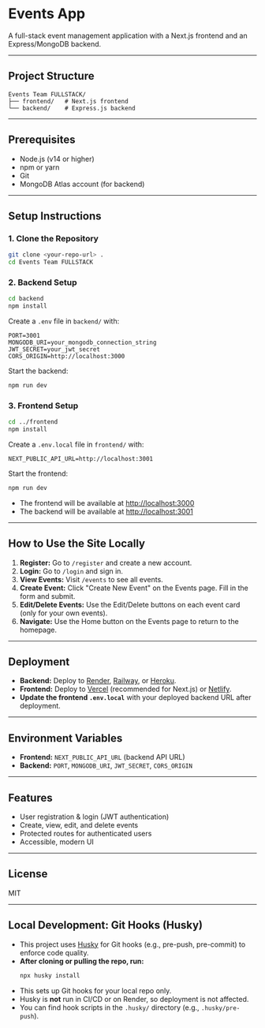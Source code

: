 # Events App

A full-stack event management application with a Next.js frontend and an Express/MongoDB backend.

---

## Project Structure
```
Events Team FULLSTACK/
├── frontend/   # Next.js frontend
└── backend/    # Express.js backend
```

---

## Prerequisites
- Node.js (v14 or higher)
- npm or yarn
- Git
- MongoDB Atlas account (for backend)

---

## Setup Instructions

### 1. Clone the Repository
```bash
git clone <your-repo-url> .
cd Events Team FULLSTACK
```

### 2. Backend Setup
```bash
cd backend
npm install
```
Create a `.env` file in `backend/` with:
```
PORT=3001
MONGODB_URI=your_mongodb_connection_string
JWT_SECRET=your_jwt_secret
CORS_ORIGIN=http://localhost:3000
```
Start the backend:
```bash
npm run dev
```

### 3. Frontend Setup
```bash
cd ../frontend
npm install
```
Create a `.env.local` file in `frontend/` with:
```
NEXT_PUBLIC_API_URL=http://localhost:3001
```
Start the frontend:
```bash
npm run dev
```

- The frontend will be available at [http://localhost:3000](http://localhost:3000)
- The backend will be available at [http://localhost:3001](http://localhost:3001)

---

## How to Use the Site Locally
1. **Register:** Go to `/register` and create a new account.
2. **Login:** Go to `/login` and sign in.
3. **View Events:** Visit `/events` to see all events.
4. **Create Event:** Click "Create New Event" on the Events page. Fill in the form and submit.
5. **Edit/Delete Events:** Use the Edit/Delete buttons on each event card (only for your own events).
6. **Navigate:** Use the Home button on the Events page to return to the homepage.

---

## Deployment
- **Backend:** Deploy to [Render](https://render.com), [Railway](https://railway.app), or [Heroku](https://heroku.com).
- **Frontend:** Deploy to [Vercel](https://vercel.com) (recommended for Next.js) or [Netlify](https://netlify.com).
- **Update the frontend `.env.local`** with your deployed backend URL after deployment.

---

## Environment Variables
- **Frontend:** `NEXT_PUBLIC_API_URL` (backend API URL)
- **Backend:** `PORT`, `MONGODB_URI`, `JWT_SECRET`, `CORS_ORIGIN`

---

## Features
- User registration & login (JWT authentication)
- Create, view, edit, and delete events
- Protected routes for authenticated users
- Accessible, modern UI

---

## License
MIT 

---

## Local Development: Git Hooks (Husky)
- This project uses [Husky](https://typicode.github.io/husky/) for Git hooks (e.g., pre-push, pre-commit) to enforce code quality.
- **After cloning or pulling the repo, run:**
  ```bash
  npx husky install
  ```
- This sets up Git hooks for your local repo only.
- Husky is **not** run in CI/CD or on Render, so deployment is not affected.
- You can find hook scripts in the `.husky/` directory (e.g., `.husky/pre-push`). 